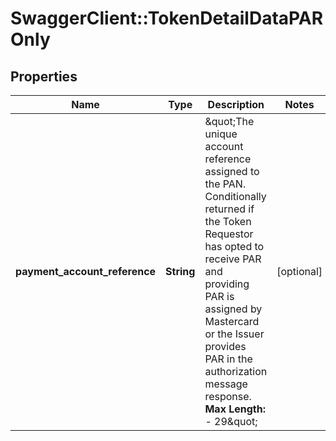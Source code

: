 # SwaggerClient::TokenDetailDataPAROnly

## Properties
Name | Type | Description | Notes
------------ | ------------- | ------------- | -------------
**payment_account_reference** | **String** | \&quot;The unique account reference assigned to the PAN. Conditionally returned if the Token Requestor has opted to receive PAR and providing PAR is assigned by Mastercard or the Issuer provides PAR in the authorization message response.    __Max Length:__ - 29\&quot;  | [optional] 


